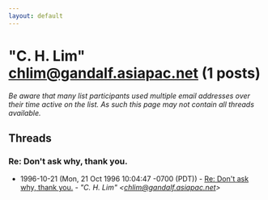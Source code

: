 ```yaml
---
layout: default
---
```


# "C. H. Lim" <chlim@gandalf.asiapac.net> (1 posts)

_Be aware that many list participants used multiple email addresses over their time active on the list. As such this page may not contain all threads available._

## Threads

### Re: Don't ask why, thank you.
+ 1996-10-21 (Mon, 21 Oct 1996 10:04:47 -0700 (PDT)) - [Re: Don't ask why, thank you.](/archive/1996/10/02e8508d90125518eced697254935b6f371ed22c0fd10dd4afce116fee7a797a) - _"C. H. Lim" \<chlim@gandalf.asiapac.net\>_


